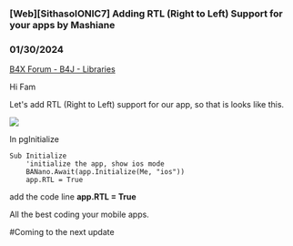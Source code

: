 ### [Web][SithasoIONIC7] Adding RTL (Right to Left) Support for your apps by Mashiane
### 01/30/2024
[B4X Forum - B4J - Libraries](https://www.b4x.com/android/forum/threads/158924/)

Hi Fam  
  
Let's add RTL (Right to Left) support for our app, so that is looks like this.  
  
![](https://www.b4x.com/android/forum/attachments/150184)  
  
In pgInitialize  
  

```B4X
Sub Initialize  
    'initialize the app, show ios mode  
    BANano.Await(app.Initialize(Me, "ios"))  
    app.RTL = True
```

  
  
add the code line **app.RTL = True**  
  
All the best coding your mobile apps.  
  
#Coming to the next update